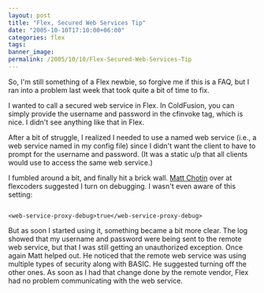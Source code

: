```yaml
---
layout: post
title: "Flex, Secured Web Services Tip"
date: "2005-10-10T17:10:00+06:00"
categories: flex 
tags: 
banner_image: 
permalink: /2005/10/10/Flex-Secured-Web-Services-Tip
---
```


So, I'm still something of a Flex newbie, so forgive me if this is a FAQ, but I ran into a problem last week that took quite a bit of time to fix. 

I wanted to call a secured web service in Flex. In ColdFusion, you can simply provide the username and password in the cfinvoke tag, which is nice. I didn't see anything like that in Flex. 

After a bit of struggle, I realized I needed to use a named web service (i.e., a web service named in my config file) since I didn't want the client to have to prompt for the username and password. (It was a static u/p that all clients would use to access the same web service.)

I fumbled around a bit, and finally hit a brick wall. <a href="http://weblogs.macromedia.com/mchotin/">Matt Chotin</a> over at flexcoders suggested I turn on debugging. I wasn't even aware of this setting:

<code>
&lt;web-service-proxy-debug&gt;true&lt;/web-service-proxy-debug&gt;
</code>

But as soon I started using it, something became a bit more clear. The log showed that my username and password were being sent to the remote web service, but that I was still getting an unauthorized exception. Once again Matt helped out. He noticed that the remote web service was using multiple types of security along with BASIC. He suggested turning off the other ones. As soon as I had that change done by the remote vendor, Flex had no problem communicating with the web service.